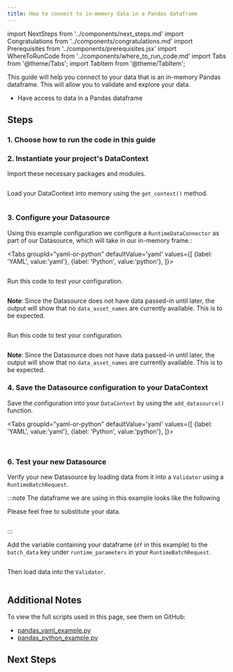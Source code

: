 ```yaml
---
title: How to connect to in-memory data in a Pandas dataframe
---
```


import NextSteps from '../components/next_steps.md'
import Congratulations from '../components/congratulations.md'
import Prerequisites from '../components/prerequisites.jsx'
import WhereToRunCode from '../components/where_to_run_code.md'
import Tabs from '@theme/Tabs';
import TabItem from '@theme/TabItem';

This guide will help you connect to your data that is an in-memory Pandas dataframe.
This will allow you to validate and explore your data.

<Prerequisites>

- Have access to data in a Pandas dataframe

</Prerequisites>

## Steps

### 1. Choose how to run the code in this guide

<WhereToRunCode />

### 2. Instantiate your project's DataContext

Import these necessary packages and modules.

```python file=../../../../tests/integration/docusaurus/connecting_to_your_data/in_memory/pandas_yaml_example.py#L1-L5
```

Load your DataContext into memory using the `get_context()` method.

```python file=../../../../tests/integration/docusaurus/connecting_to_your_data/in_memory/pandas_yaml_example.py#L7
```


### 3. Configure your Datasource

Using this example configuration we configure a `RuntimeDataConnector` as part of our Datasource, which will take in our in-memory frame.:

<Tabs
  groupId="yaml-or-python"
  defaultValue='yaml'
  values={[
  {label: 'YAML', value:'yaml'},
  {label: 'Python', value:'python'},
  ]}>
  <TabItem value="yaml">

```python file=../../../../tests/integration/docusaurus/connecting_to_your_data/in_memory/pandas_yaml_example.py#L9-L21
```

Run this code to test your configuration.

```python file=../../../../tests/integration/docusaurus/connecting_to_your_data/in_memory/pandas_yaml_example.py#L23
```

**Note**: Since the Datasource does not have data passed-in until later, the output will show that no `data_asset_names` are currently available. This is to be expected.

</TabItem>
<TabItem value="python">

```python file=../../../../tests/integration/docusaurus/connecting_to_your_data/in_memory/pandas_python_example.py#L9-L24
```

Run this code to test your configuration.

```python file=../../../../tests/integration/docusaurus/connecting_to_your_data/in_memory/pandas_python_example.py#L26
```

**Note**: Since the Datasource does not have data passed-in until later, the output will show that no `data_asset_names` are currently available. This is to be expected.

</TabItem>
</Tabs>


### 4. Save the Datasource configuration to your DataContext

Save the configuration into your `DataContext` by using the `add_datasource()` function.

<Tabs
  groupId="yaml-or-python"
  defaultValue='yaml'
  values={[
  {label: 'YAML', value:'yaml'},
  {label: 'Python', value:'python'},
  ]}>
  <TabItem value="yaml">

```python file=../../../../tests/integration/docusaurus/connecting_to_your_data/in_memory/pandas_yaml_example.py#L25
```

</TabItem>
<TabItem value="python">

```python file=../../../../tests/integration/docusaurus/connecting_to_your_data/in_memory/pandas_python_example.py#L28
```

</TabItem>
</Tabs>

### 6. Test your new Datasource

Verify your new Datasource by loading data from it into a `Validator` using a `RuntimeBatchRequest`.

:::note The dataframe we are using in this example looks like the following

Please feel free to substitute your data.

```python file=../../../../tests/integration/docusaurus/connecting_to_your_data/in_memory/pandas_yaml_example.py#L28
```
:::

Add the variable containing your dataframe (`df` in this example) to the `batch_data` key under `runtime_parameters` in your `RuntimeBatchRequest`.

```python file=../../../../tests/integration/docusaurus/connecting_to_your_data/in_memory/pandas_yaml_example.py#L31-L37
```

Then load data into the `Validator`.
```python file=../../../../tests/integration/docusaurus/connecting_to_your_data/in_memory/pandas_yaml_example.py#L39-L45
```

<Congratulations />

## Additional Notes

To view the full scripts used in this page, see them on GitHub:

- [pandas_yaml_example.py](https://github.com/great-expectations/great_expectations/blob/develop/tests/integration/docusaurus/connecting_to_your_data/in_memory/pandas_yaml_example.py)
- [pandas_python_example.py](https://github.com/great-expectations/great_expectations/blob/develop/tests/integration/docusaurus/connecting_to_your_data/in_memory/pandas_python_example.py)

## Next Steps

<NextSteps />
